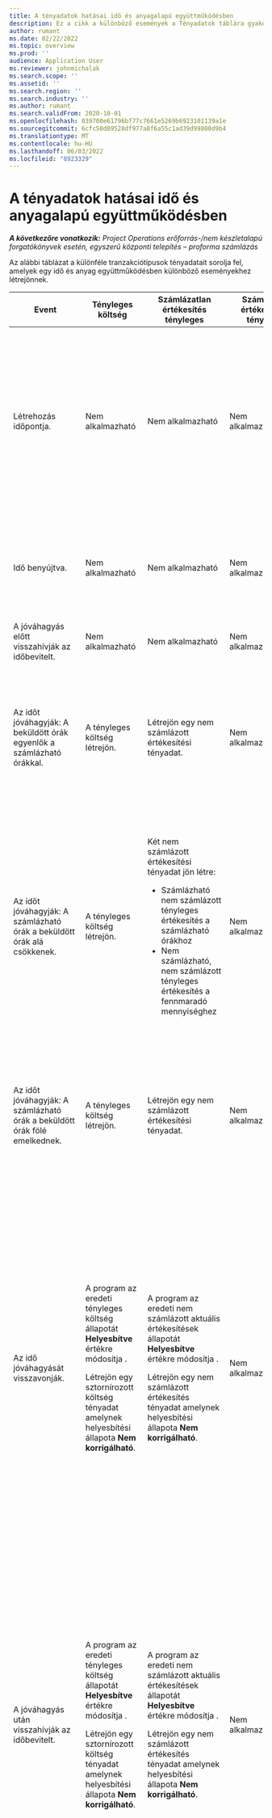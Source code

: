 ```yaml
---
title: A tényadatok hatásai idő és anyagalapú együttműködésben
description: Ez a cikk a különböző események a Tényadatok táblára gyakorolt hatásról nyújt tájékoztatást, egy idő és anyag együttműködés során a Microsoft Dynamics 365 Project Operations alkalmazásban.
author: rumant
ms.date: 02/22/2022
ms.topic: overview
ms.prod: ''
audience: Application User
ms.reviewer: johnmichalak
ms.search.scope: ''
ms.assetid: ''
ms.search.region: ''
ms.search.industry: ''
ms.author: rumant
ms.search.validFrom: 2020-10-01
ms.openlocfilehash: 039700e61796bf77c7661e5269b6923101139a1e
ms.sourcegitcommit: 6cfc50d89528df977a8f6a55c1ad39d99800d9b4
ms.translationtype: MT
ms.contentlocale: hu-HU
ms.lasthandoff: 06/03/2022
ms.locfileid: "8923329"
---
```

# <a name="actuals-impact-in-a-time-and-materials-engagement"></a>A tényadatok hatásai idő és anyagalapú együttműködésben

_**A következőre vonatkozik:** Project Operations erőforrás-/nem készletalapú forgatókönyvek esetén, egyszerű központi telepítés – proforma számlázás_

Az alábbi táblázat a különféle tranzakciótípusok tényadatait sorolja fel, amelyek egy idő és anyag együttműködésben különböző eseményekhez létrejönnek.

| Event | Tényleges költség | Számlázatlan értékesítés tényleges | Számlázott értékesítési tényadat | Példa |
|---|---|---|---|---|
| Létrehozás időpontja. | Nem alkalmazható | Nem alkalmazható | Nem alkalmazható | <p>Péter, a Fabrikam US szervezeti egységtől, amely 100 dollár (100 USD) óradíjjal dolgozik egy „Arm Installation at Adatum” nevű projekten dolgozik. Ebben a projektben a szerződéses számlázási óradíj 200 USD. Íme Bob Balak minta időbevitele:</p><p>Bob Kozack, 8 óra</p> |
| Idő benyújtva. | Nem alkalmazható | Nem alkalmazható | Nem alkalmazható | Egy költségnaplósor és a Nem számlázott értékesítési naplók jönnek létre az időbevitelhez. Az alapértelmezett árat és a önköltséget megadják a naplóbejegyzésben. |
| A jóváhagyás előtt visszahívják az időbevitelt. | Nem alkalmazható | Nem alkalmazható | Nem alkalmazható | |
| Az időt jóváhagyják: A beküldött órák egyenlők a számlázható órákkal. | A tényleges költség létrejön. | Létrejön egy nem számlázott értékesítési tényadat. | Nem alkalmazható | <p>Új tényadatokat hoznak létre:</p><ul><li>**Tényleges költség:** Bob Kozack, 8 óra, 800 USD</li><li>**Nem számlázott értékesítési tényadat:** Bob Kozack, 8 óra, 1 600 USD</li></ul> |
| Az időt jóváhagyják: A számlázható órák a beküldött órák alá csökkenek. | A tényleges költség létrejön. | <p>Két nem számlázott értékesítési tényadat jön létre:</p><ul><li>Számlázható nem számlázott tényleges értékesítés a számlázható órákhoz</li><li>Nem számlázható, nem számlázott tényleges értékesítés a fennmaradó mennyiséghez</li></ul> | Nem alkalmazható | <p>Új tényadatokat hoznak létre:</p><ul><li>**Tényleges költség:** Bob Kozack, 8 óra, 800 USD</li><li>**Nem számlázott értékesítési tényadat:** Bob Kozack, 6 óra, 1 200 USD, *Számlázható*</li><li>**Nem számlázott értékesítési tényadat:** Bob Kozack, 2 óra, 400 USD, *Nem számlázható*</li></ul> |
| Az időt jóváhagyják: A számlázható órák a beküldött órák fölé emelkednek. | A tényleges költség létrejön. | Létrejön egy nem számlázott értékesítési tényadat. | Nem alkalmazható | <p>Új tényadatokat hoznak létre:</p><ul><li>**Tényleges költség:** Bob Kozack, 8 óra, 800 USD</li><li>**Nem számlázott értékesítési tényadat:** Bob Kozack, 10 óra, 2000 USD</li></ul> |
| Az idő jóváhagyását visszavonják. | <p>A program az eredeti tényleges költség állapotát **Helyesbítve** értékre módosítja .</p><p>Létrejön egy sztornírozott költség tényadat amelynek helyesbítési állapota **Nem korrigálható**.</p> | <p>A program az eredeti nem számlázott aktuális értékesítések állapotát **Helyesbítve** értékre módosítja .</p><p>Létrejön egy nem számlázott értékesítés tényadat amelynek helyesbítési állapota **Nem korrigálható**.</p> | Nem alkalmazható | <p>A frissített meglévő tényadatok:</p><ul><li>**Tényleges költség:** Bob Kozack, 8 óra, 800 USD *Korrigált*</li><li>**Nem számlázott értékesítési tényadat:** Bob Kozack, 8 óra,1600 USD, *Korrigált*</li></ul><p>Az előző pénzügyi hatás sztornírozásához létrehozott új tényadatok:</p><ul><li>**Tényleges költség:** Bob Kozack (8 óra), (800 USD) *Nem korrigálható*</li><li>**Nem számlázott értékesítési tényadat:** Bob Kozack, (8 óra), 1600 USD, *Nem korrigálható*</li></ul> |
| A jóváhagyás után visszahívják az időbevitelt. | <p>A program az eredeti tényleges költség állapotát **Helyesbítve** értékre módosítja .</p><p>Létrejön egy sztornírozott költség tényadat amelynek helyesbítési állapota **Nem korrigálható**.</p> | <p>A program az eredeti nem számlázott aktuális értékesítések állapotát **Helyesbítve** értékre módosítja .</p><p>Létrejön egy nem számlázott értékesítés tényadat amelynek helyesbítési állapota **Nem korrigálható**.</p> | Nem alkalmazható | <p>A frissített meglévő tényadatok:</p><ul><li>**Tényleges költség:** Bob Kozack, 8 óra, 800 USD *Korrigált*</li><li>**Nem számlázott értékesítési tényadat:** Bob Kozack, 8 óra,1600 USD, *Korrigált*</li></ul><p>Az előző pénzügyi hatás sztornírozásához létrehozott új tényadatok:</p><ul><li>**Tényleges költség:** Bob Kozack (8 óra), (800 USD) *Nem korrigálható*</li><li>**Nem számlázott értékesítési tényadat:** Bob Kozack, (8 óra), 1600 USD, *Nem korrigálható*</li></ul> |
| A szerződést megerősítették. | <p>A program az eredeti tényleges költség korrekciós állapotát **Korrigálva** értékre módosítja.</p><p>Létrejönnek a sztornírozott költség tényadatok amelyek helyesbítési állapota **Nem korrigálható**.</p><p>A szerződéses szabályok újraértékelése után létrejönnek az új aktuális költségek.</p> | <p>A program a régi nem számlázott aktuális aktuális értékesítések állapotát **Helyesbítve** értékre módosítja.</p><p>Létrejön a nem számlázott értékesítés tényadat sztornírozása amelynek korrekciós állapota **Nem korrigálható**.</p><p>A szerződéses szabályok újraértékelése után létrejönnek az új nem számlázott aktuális értékesítések.</p> | Nem alkalmazható | <p>A frissített meglévő tényadatok:</p><ul><li>**Tényleges költség:** Bob Kozack, 8 óra, 800 USD *Korrigált*</li><li>**Nem számlázott értékesítési tényadat:** Bob Kozack, 8 óra,1600 USD, *Korrigált*</li></ul><p>Az előző pénzügyi hatás sztornírozásához létrehozott új tényadatok:</p><ul><li>**Tényleges költség:** Bob Kozack (8 óra), (800 USD) *Nem korrigálható*</li><li>**Nem számlázott értékesítési tényadat:** Bob Kozack, (8 óra), 1600 USD, *Nem korrigálható*</li></ul><p>Az átértékelt pénzügyi hatáshoz létrejöttek az új tényadatok:</p><ul><li>**Tényleges költség:** Bob Kozack, 8 óra, 800 USD</li><li>**Nem számlázott értékesítési tényadat:** Bob Kozack, 8 óra, 1 600 USD</li></ul> |
| Létrejön egy számla. | Nem alkalmazható | Nem alkalmazható | Nem alkalmazható | |
| A számlát jóváhagyják. A számlasor részleteiben szereplő mennyiséget nem módosítja a tényleges nem számlázott értékesítéshez tartozó mennyiség. | Nem alkalmazható | <p>A rendszer frissíti a régi számlázatlan aktuális értékesítések állapotát.</p><p>Létrejön a nem számlázott értékesítés tényadat sztornírozása amelynek korrekciós állapota **Nem korrigálható**. | Létrejön egy számlázott értékesítési tényadat. | <p>Változatlan meglévő tényadat:</p><ul><li>**Tényleges költség:** Bob Kozack, 8 óra, 800 USD</li></ul><p>Frissített meglévő tényadat:</p><ul><li>**Nem számlázott aktuális értékesítés:** Bob Kozack, 8 óra, 1600 USD, *Ügyfélszámla feladva*</li></ul>Az előző folyamatban lévő munka (WIP) sztornírozásához létrehozott új tényadat:</p><ul><li>**Nem számlázott értékesítési tényadat:** Bob Kozack (8 óra), (1 600 USD)</li></ul><p>A számlázott értékesítési értékek rögzítéséhez létrehozott új tényadat:</p><ul><li>**Számlázott értékesítési tényadat:** Bob Kozack, 8 óra, 1 600 USD</li></ul> |
| A számla meg lesz erősítve, miután a számlasorban található mennyiség lecsökken a nem számlázott tényleges értékesítése mennyiségéről. | Nem alkalmazható | <p>A program az eredeti nem számlázott értékesítési tényadatok állapotát **Korrigálva** értékre módosítja .</p><p>A számlázatlan értékesítési tényadatok sztornírozása létrejön az eredeti nem számlázott értékesítési tényadatokhoz. Korrekciós állapotuk **Nem korrigálható**.</p><p>Két új nem számlázott értékesítési tényadat jön létre:</p><ul><li>Számlázható nem számlázott tényleges értékesítés a számlázható órákhoz</li><li>Nem számlázható, nem számlázott tényleges értékesítés a fennmaradó mennyiséghez</li></ul><p>A számlázatlan értékesítési tényadatok sztornírozása létrejön az két új nem számlázott értékesítési tényadatokhoz.</p> | <p>Két számlázott értékesítési tényadat jön létre:</p><ul><li>Számlázható, számlázott tényleges értékesítés a számlázható órákhoz</li><li>Nem számlázható, számlázott tényleges értékesítés a fennmaradó mennyiséghez</li></ul> | <p>Változatlan meglévő tényadat:</p><ul><li>**Tényleges költség:** Bob Kozack, 8 óra, 800 USD</li></ul><p>Frissített meglévő tényadat:</p><ul><li>**Nem számlázott értékesítési tényadat:** Bob Kozack, 8 óra,1600 USD, *Korrigált*</li></ul><p>Az előző folyamatban lévő munka sztornírozásához létrehozott új tényadat:</p><ul><li>**Nem számlázott értékesítési tényadat:** Bob Kozack, (8 óra), 1600 USD, *Nem korrigálható*</li></ul><p>A frissített értékesítési folyamatban lévő rögzítéséhez létrehozott új tényadatok:</p><ul><li>**Nem számlázott értékesítési tényadat:** Bob Kozack, 6 óra, 1 200 USD, *Számlázható*</li><li>**Nem számlázott értékesítési tényadat:** Bob Kozack, 2 óra, 400 USD, *Nem számlázható*</li></ul><p>A frissített értékesítési folyamatban lévő sztornírozásához létrehozott új tényadatok:</p><ul><li>**Nem számlázott értékesítési tényadat:** Bob Kozack, (6 óra), (1 200 USD), *Számlázható*</li><li>**Nem számlázott értékesítési tényadat:** Bob Kozack, 2 óra, (400 USD), *Nem számlázható*</li></ul><p>A számlázott értékesítési értékek rögzítéséhez létrehozott új tényadatok:</p><ul><li>**Számlázott értékesítési tényadat:** Bob Kozack, 6 óra, 1 200 USD, *Számlázható*</li><li>**Számlázott értékesítési tényadat:** Bob Kozack, 2 óra, 400 USD, *Nem számlázható*</li></ul> |
| A számla meg lesz erősítve, miután a számlasorban található mennyiség növekszik a nem számlázott tényleges értékesítése mennyiségére. | Nem alkalmazható | <p>A program az eredeti nem számlázott értékesítési tényadatok állapotát **Korrigálva** értékre módosítja .</p><p>A számlázatlan értékesítési tényadatok sztornírozása létrejön az eredeti nem számlázott értékesítési tényadatokhoz. Korrekciós állapotuk **Nem korrigálható**.</p><p>Új számlázatlan értékesítési tényadatok jönnek létre az új mennyiséghez.</p><p>A számlázatlan értékesítési tényadatok sztornírozása létrejön az új nem számlázott értékesítési tényadatokhoz.</p> | A számlázatlan értékesítési tényadatok jönnek létre az új mennyiséghez. | <p>Változatlan meglévő tényadat:</p><ul><li>**Tényleges költség:** Bob Kozack, 8 óra, 800 USD</li></ul><p>Frissített meglévő tényadat:</p><ul><li>**Nem számlázott értékesítési tényadat:** Bob Kozack, 8 óra,1600 USD, *Korrigált*</li></ul><p>Az előző folyamatban lévő munka sztornírozásához létrehozott új tényadat:</p><ul><li>**Nem számlázott értékesítési tényadat:** Bob Kozack, (8 óra), 1600 USD, *Nem korrigálható*</li></ul><p>A frissített értékesítési folyamatban lévő rögzítéséhez létrehozott új tényadat:</p><ul><li>**Nem számlázott értékesítési tényadat:** Bob Kozack, 10 óra, 2000 USD, *Számlázható*</li></ul><p>A frissített értékesítési folyamatban lévő munka lévő sztornírozásához létrehozott új tényadat:</p><ul><li>**Nem számlázott értékesítési tényadat:** Bob Kozack, 10 óra, (2000 USD), *Számlázható*, *Nem korrigálható*</li></ul><p>A számlázott értékesítési értékek rögzítéséhez létrehozott új tényadat:</p><ul><li>**Számlázott értékesítési tényadat:** Bob Kozack, 10 óra, 2000 USD, *Számlázható*</li></ul> |
| A számla javítva a számlázható mennyiség vagy ár csökkentéséhez. | Nem alkalmazható | <p>Két nem számlázott értékesítési tényadat jön létre:</p><ul><li>Számlázható nem számlázott értékesítési tényadat a helyesbítő számla mennyiségéhez</li><li>Számlázható, nem számlázott tényleges értékesítés a fennmaradó mennyiséghez</li></ul><p>A számlázatlan értékesítési tényadatok sztornírozása létrejön az két új nem számlázott értékesítési tényadatokhoz.</p> | <p>A sztornírozott számlázott értékesítések tényadatok létrejönnek.</p><p>Új számlázott értékesítési tényadatok jönnek létre az új mennyiséghez. | <p>Változatlan meglévő tényadatok:</p><ul><li>**Tényleges költség:** Bob Kozack, 8 óra, 800 USD</li><li>**Nem számlázott aktuális értékesítés:** Bob Kozack, 8 óra, 1600 USD, *Ügyfélszámla feladva*</li><li>**Nem számlázott értékesítési tényadat:** Bob Kozack (8 óra), (1 600 USD)</li></ul><p>Frissített meglévő tényadat:</p><ul><li>**Számlázott értékesítési tényadat:** Bob Kozack, (8 óra), (1600 USD), *Korrigált*</li></ul><p>A korábban számlázott értékesítési értékek sztornírozásához létrehozott új tényadat:</p><ul><li>**Számlázott értékesítési tényadat:** Bob Kozack, (8 óra), (1600 USD), *Nem korrigálható*</li></ul><p>A javított értékesítési folyamatban lévő munkák rögzítéséhez létrehozott új tényadatok:</p><ul><li>**Nem számlázott aktuális értékesítés**: Bob Kozack, 6 óra, 1200 USD, *Számlázható*, *Ügyfélszámla feladva*</li><li>**Nem számlázott értékesítési tényadat:** Bob Kozack, 2 óra, 400 USD, *Számlázható*</li></ul><p>A helyesbített értékesítési folyamatban lévő munka lévő sztornírozásához létrehozott új tényadat:</p><ul><li>**Nem számlázott értékesítési tényadat:** Bob Kozack, 6 óra, (1200 USD), *Számlázható*, *Nem korrigálható*</li></ul><p>A helyesbített számlázott értékesítési értékek rögzítéséhez létrehozott új tényadat:</p><ul><li>**Számlázott értékesítési tényadat:** Bob Kozack, 6 óra, 1 200 USD, *Számlázható*</li></ul> |
| A számla javítva a számlázható mennyiség vagy ár növeléséhez. | Nem alkalmazható | <p>Új számlázatlan értékesítési tényadatok jönnek létre az új mennyiséghez.</p> <p>A számlázatlan értékesítési tényadatok sztornírozása létrejön az új nem számlázott értékesítési tényadatokhoz.</p> | <p>A sztornírozott számlázott értékesítések tényadatok létrejönnek.</p>Új számlázott értékesítési tényadatok jönnek létre az új mennyiséghez.</p> | <p>Változatlan meglévő tényadatok:</p><ul><li>**Tényleges költség:** Bob Kozack, 8 óra, 800 USD</li><li>**Nem számlázott aktuális értékesítés:** Bob Kozack, 8 óra, 1600 USD, *Ügyfélszámla feladva*</li><li>**Nem számlázott értékesítési tényadat:** Bob Kozack (8 óra), (1 600 USD)</li></ul><p>Frissített meglévő tényadat:</p><ul><li>**Számlázott értékesítési tényadat:** Bob Kozack, (8 óra), (1600 USD), *Korrigált*</li></ul><p>A korábban számlázott értékesítési értékek sztornírozásához létrehozott új tényadat:</p><ul><li>**Számlázott értékesítési tényadat:** Bob Kozack, (8 óra), (1600 USD), *Nem korrigálható*</li></ul><p>A helyesbített értékesítési folyamatban lévő munka lévő rögzítéséhez létrehozott új tényadat:</p><ul><li>**Nem számlázott aktuális értékesítés**: Bob Kozack, 10 óra, 2000 USD, *Számlázható*, *Ügyfélszámla feladva*</li></ul><p>A helyesbített értékesítési folyamatban lévő munka lévő sztornírozásához létrehozott új tényadat:</p><ul><li>**Nem számlázott értékesítési tényadat:** Bob Kozack, (10 óra), (2000 USD), *Számlázható*</li></ul><p>A helyesbített számlázott értékesítési értékek rögzítéséhez létrehozott új tényadat:</p><ul><li>**Számlázott értékesítési tényadat:** Bob Kozack, 10 óra, 2000 USD, *Számlázható*</li></ul> |

[!INCLUDE[footer-include](../includes/footer-banner.md)]
